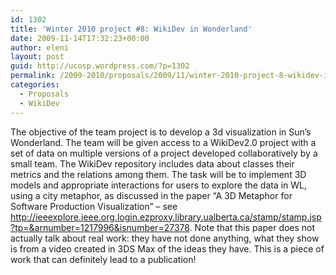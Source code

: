 ```yaml
---
id: 1302
title: 'Winter 2010 project #8: WikiDev in Wonderland'
date: 2009-11-14T17:32:23+00:00
author: eleni
layout: post
guid: http://ucosp.wordpress.com/?p=1302
permalink: /2009-2010/proposals/2009/11/winter-2010-project-8-wikidev-in-wonderland/
categories:
  - Proposals
  - WikiDev
---
```

The objective of the team project is to develop a 3d visualization in Sun&#8217;s Wonderland. The team will be given access to a WikiDev2.0 project with a set of data on multiple versions of a project developed collaboratively by a small team. The WikiDev repository includes data about classes their metrics and the relations among them. The task will be to implement 3D models and appropriate interactions for users to explore the data in WL, using a city metaphor, as discussed in the paper &#8220;A 3D Metaphor for Software Production Visualization&#8221; &#8211; see <a title="http://ieeexplore.ieee.org.login.ezproxy.library.ualberta.ca/stamp/stamp.jsp?tp=&arnumber=1217996&isnumber=27378" href="http://ieeexplore.ieee.org.login.ezproxy.library.ualberta.ca/stamp/stamp.jsp?tp=&arnumber=1217996&isnumber=27378" target="_blank">http://ieeexplore.ieee.org.login.ezproxy.library.ualberta.ca/stamp/stamp.jsp?tp=&arnumber=1217996&isnumber=27378</a>. Note that this paper does not actually talk about real work: they have not done anything, what they show is from a video created in 3DS Max of the ideas they have. This is a piece of work that can definitely lead to a publication!